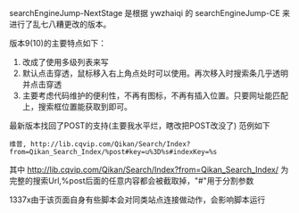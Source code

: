 searchEngineJump-NextStage 是根据 ywzhaiqi 的 searchEngineJump-CE 来进行了乱七八糟更改的版本。


版本9(10)的主要特点如下：
1. 改成了使用多级列表来写
2. 默认点击穿透，鼠标移入右上角点处时可以使用。再次移入时搜索条几乎透明并点击穿透
3. 主要考虑代码维护的便利性，不再有图标，不再有插入位置。只要网址能匹配上，搜索框位置能获取到即可。


最新版本找回了POST的支持(主要我水平烂，瞎改把POST改没了)
范例如下
```
维普, http://lib.cqvip.com/Qikan/Search/Index?from=Qikan_Search_Index/%post#key=u%3D%s#indexKey=%s
```

其中 http://lib.cqvip.com/Qikan/Search/Index?from=Qikan_Search_Index/ 为完整的搜索Url,%post后面的任意内容都会被截取掉，"#"用于分割参数


1337x由于该页面自身有些脚本会对同类站点连接做动作，会影响脚本运行